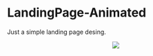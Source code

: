 # LandingPage-Animated
Just a simple landing page desing.

<p align='center'>
  <img align="center" src="https://media.discordapp.net/attachments/1042270745377652851/1047027144234106880/image.png?width=1342&height=683" />
</p>
